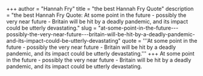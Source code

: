 +++
author = "Hannah Fry"
title = "the best Hannah Fry Quote"
description = "the best Hannah Fry Quote: At some point in the future - possibly the very near future - Britain will be hit by a deadly pandemic, and its impact could be utterly devastating."
slug = "at-some-point-in-the-future---possibly-the-very-near-future---britain-will-be-hit-by-a-deadly-pandemic-and-its-impact-could-be-utterly-devastating"
quote = '''At some point in the future - possibly the very near future - Britain will be hit by a deadly pandemic, and its impact could be utterly devastating.'''
+++
At some point in the future - possibly the very near future - Britain will be hit by a deadly pandemic, and its impact could be utterly devastating.
